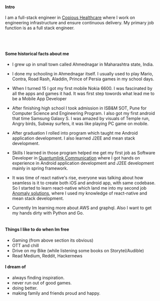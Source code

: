 
#### Intro
I am a full-stack engineer in [Copious Healthcare](https://www.linkedin.com/company/copious-healthcare-inc) where I work on engineering infrastructure and ensure continuous delivery. My primary job function is as a full stack engineer.

<br><br>
#### Some historical facts about me

- I grew up in small town called Ahmednagar in Maharashtra state, India.

- I done my schooling in Ahmednagar itself. I usually used to play Mario, Contra, Road Rash, Aladdin, Prince of Persia games in my school days.

- When I turned 15 I got my first mobile Nokia 6600. I was fascinated by all the apps and games it had. It was first step towords what lead me to be a Mobile App Developer

- After finishing high school I took admission in ISB&M SOT, Pune for Computer Science and Engineering Program. I also got my first android that time Samsung Galaxy S. I was amazed by visuals of Temple run, Angry birds, Subway surfers, it was like playing PC game on mobile.

- After graduation I rolled into program which taught me Android application development. I also learned J2EE and mean stack development.

- Skills I learned in those program helped me get my first job as Software Developer in [Quantumlink Communication](https://www.qlc.in/) where I got hands on experience in Android application development and J2EE development mainly in spring framework.

- It was time of react native's rise, everyone was talking about how seamless is it to create both iOS and android app, with same codebase. So I started to learn react-native which land me into my second job [Anomaly solutions](https://anomaly.co.in/), where I used my knowledge of react-native and mean stack development.

- Currently Im learning more about AWS and graphql. Also I want to get my hands dirty with Python and Go.
<br><br>
#### Things I like to do when Im free
- Gaming (from above section its obvious)
- OTT and chill
- Drive on my Bike (while listening some books on Storytel/Audible)
- Read Medium, Reddit, Hackernews

#### I dream of

- always finding inspiration.
- never run out of good games.
- doing better.
- making family and friends proud and happy.
